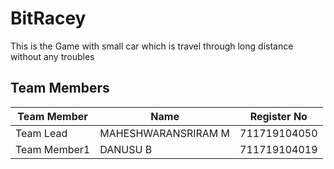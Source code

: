 # BitRacey
This is the Game with small car which is travel through long distance without any troubles
##  Team Members
| Team Member  | Name            | Register No    |
| -------------| -------------   | --------       |
| Team Lead    | MAHESHWARANSRIRAM M        | 711719104050   |
| Team Member1 | DANUSU B          | 711719104019   |
